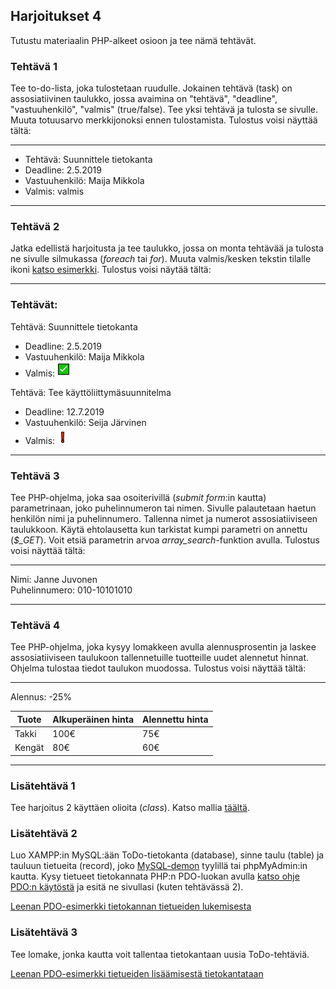 ## Harjoitukset 4

Tutustu materiaalin PHP-alkeet osioon ja tee nämä tehtävät.

### Tehtävä 1

Tee to-do-lista, joka tulostetaan ruudulle. Jokainen tehtävä (task) on assosiatiivinen taulukko, jossa avaimina on "tehtävä", "deadline", "vastuuhenkilö", "valmis" (true/false). Tee yksi tehtävä ja tulosta se sivulle. Muuta totuusarvo merkkijonoksi ennen tulostamista. Tulostus voisi näyttää tältä:

---

- Tehtävä: Suunnittele tietokanta
- Deadline: 2.5.2019
- Vastuuhenkilö: Maija Mikkola
- Valmis: valmis

---

### Tehtävä 2

Jatka edellistä harjoitusta ja tee taulukko, jossa on monta tehtävää ja tulosta ne sivulle silmukassa (*foreach* tai *for*). Muuta valmis/kesken tekstin tilalle ikoni [katso esimerkki](https://www.w3schools.com/charsets/ref_utf_dingbats.asp). Tulostus voisi näytää tältä:

---

### Tehtävät:

Tehtävä: Suunnittele tietokanta
- Deadline: 2.5.2019
- Vastuuhenkilö: Maija Mikkola
- Valmis: ![valmis](./img/ok.PNG)

Tehtävä: Tee käyttöliittymäsuunnitelma
- Deadline: 12.7.2019
- Vastuuhenkilö: Seija Järvinen
- Valmis: ![valmis](./img/NOK.PNG)

---

### Tehtävä 3

Tee PHP-ohjelma, joka saa osoiterivillä (*submit form*:in kautta) parametrinaan, joko puhelinnumeron tai nimen. Sivulle palautetaan haetun henkilön nimi ja puhelinnumero. Tallenna nimet ja numerot assosiatiiviseen taulukkoon. Käytä ehtolausetta kun tarkistat kumpi parametri on annettu  (*$_GET*). Voit etsiä parametrin arvoa *array_search*-funktion avulla.
Tulostus voisi näyttää tältä:

---

Nimi: Janne Juvonen <br>
Puhelinnumero: 010-10101010

---

### Tehtävä 4

Tee PHP-ohjelma, joka kysyy lomakkeen avulla alennusprosentin ja laskee assosiatiiviseen taulukoon tallennetuille tuotteille uudet alennetut hinnat. Ohjelma tulostaa tiedot taulukon muodossa. Tulostus voisi näyttää tältä:

---

Alennus: -25%

| Tuote  | Alkuperäinen hinta | Alennettu hinta |
| --- | --- | --- |
| Takki  | 100€  | 75€ |
| Kengät  | 80€  | 60€ |

---

### Lisätehtävä 1

Tee harjoitus 2 käyttäen olioita (*class*). Katso mallia [täältä](./php-luokat.html).

### Lisätehtävä 2

Luo XAMPP:in MySQL:ään ToDo-tietokanta (database), sinne taulu (table) ja tauluun tietueita (record), joko [MySQL-demon](https://otredu.github.io/js-php/mysql.html) tyylillä tai phpMyAdmin:in kautta. Kysy tietueet tietokannata PHP:n PDO-luokan avulla [katso ohje PDO:n käytöstä](http://www.leeniemi.net/sasp18/index.php?sivu=phpm15) ja esitä ne sivullasi (kuten tehtävässä 2).

[Leenan PDO-esimerkki tietokannan tietueiden lukemisesta](http://www.leeniemi.net/sasp18/index.php?sivu=pdemo14)

### Lisätehtävä 3

Tee lomake, jonka kautta voit tallentaa tietokantaan uusia ToDo-tehtäviä.

[Leenan PDO-esimerkki tietueiden lisäämisestä tietokantataan](http://www.leeniemi.net/sasp18/index.php?sivu=pdemo15)